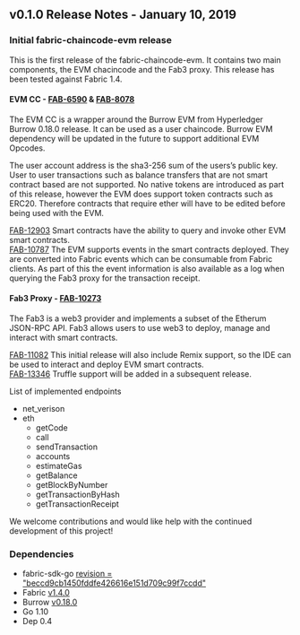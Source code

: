 ## v0.1.0 Release Notes - January 10, 2019


### Initial fabric-chaincode-evm release


This is the first release of the fabric-chaincode-evm. It contains two main components, the EVM chacincode and the Fab3 proxy. This release has been tested against Fabric 1.4.

#### EVM CC - [FAB-6590](https://jira.hyperledger.org/browse/FAB-6590) & [FAB-8078](https://jira.hyperledger.org/browse/FAB-8078)

The EVM CC is a wrapper around the Burrow EVM from  Hyperledger Burrow 0.18.0 release. It can be used as a user chaincode. 
Burrow EVM dependency will be updated in the future to support additional EVM Opcodes.

The user account address is the sha3-256 sum of the users’s public key. User to user transactions such as balance transfers that are not smart contract based are not supported.
No native tokens are introduced as part of this release, however the EVM does support token contracts such as ERC20. Therefore contracts that require ether will have to be edited
before being used with the EVM.

[FAB-12903](https://jira.hyperledger.org/browse/FAB-12903) Smart contracts have the ability to query and invoke other EVM smart contracts.   
[FAB-10787](https://jira.hyperledger.org/browse/FAB-10787) The EVM supports events in the smart contracts deployed.
They are converted into Fabric events which can be consumable from Fabric clients. As part of this the event information is also available as a log when querying the Fab3 proxy for the transaction receipt.

#### Fab3 Proxy - [FAB-10273](https://jira.hyperledger.org/browse/FAB-10273)
The Fab3 is a web3 provider and implements a subset of the Etherum JSON-RPC API. Fab3 allows users to use web3 to deploy, manage and interact with smart contracts.

[FAB-11082](https://jira.hyperledger.org/browse/FAB-11082) This initial release will also include Remix support, so the IDE can be used to interact and deploy EVM smart contracts.  
[FAB-13346](https://jira.hyperledger.org/browse/FAB-13346) Truffle support will be added in a subsequent release.

List of implemented endpoints
- net_verison
- eth
  - getCode
  - call
  - sendTransaction
  - accounts
  - estimateGas
  - getBalance
  - getBlockByNumber
  - getTransactionByHash
  - getTransactionReceipt

We welcome contributions and would like help with the continued development of this project!


### Dependencies

- fabric-sdk-go [revision = "beccd9cb1450fddfe426616e151d709c99f7ccdd"](https://github.com/hyperledger/fabric-sdk-go/tree/beccd9cb1450fddfe426616e151d709c99f7ccdd)
- Fabric [v1.4.0](https://github.com/hyperledger/fabric/releases/tag/v1.4.0)
- Burrow [v0.18.0](https://github.com/hyperledger/burrow/releases/tag/v0.18.0)
- Go 1.10
- Dep 0.4
